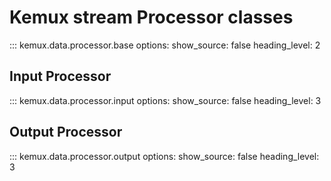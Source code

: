# Kemux stream Processor classes

::: kemux.data.processor.base
    options:
      show_source: false
      heading_level: 2

## Input Processor

::: kemux.data.processor.input
    options:
      show_source: false
      heading_level: 3

## Output Processor

::: kemux.data.processor.output
    options:
      show_source: false
      heading_level: 3
